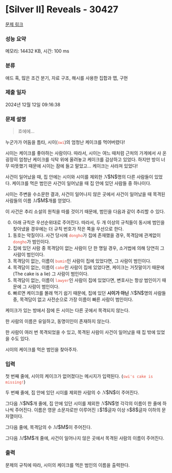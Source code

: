# [Silver II] Reveals - 30427 

[문제 링크](https://www.acmicpc.net/problem/30427) 

### 성능 요약

메모리: 14432 KB, 시간: 100 ms

### 분류

애드 혹, 많은 조건 분기, 자료 구조, 해시를 사용한 집합과 맵, 구현

### 제출 일자

2024년 12월 12일 09:16:38

### 문제 설명

<blockquote>
<p>흐에에…</p>
</blockquote>

<p>누군가가 어둠을 틈타, 시이(<span style="color:#e74c3c;"><code>swi</code></span>)의 엄청난 케이크를 먹어버렸다!</p>

<p>시이는 케이크를 좋아하는 사람이다. 따라서, 시이는 여느 때처럼 근처의 가게에서 사 온 굉장히 엄청난 케이크를 식탁 위에 올려놓고 케이크를 감상하고 있었다. 하지만 방이 너무 따뜻했기 때문에 시이는 잠에 들고 말았고… 케이크는 사라져 있었다!</p>

<p>사건이 일어났을 때, 집 안에는 시이와 시이를 제외한 <mjx-container class="MathJax" jax="CHTML" style="font-size: 109%; position: relative;"><mjx-math class="MJX-TEX" aria-hidden="true"><mjx-mi class="mjx-i"><mjx-c class="mjx-c1D441 TEX-I"></mjx-c></mjx-mi></mjx-math><mjx-assistive-mml unselectable="on" display="inline"><math xmlns="http://www.w3.org/1998/Math/MathML"><mi>N</mi></math></mjx-assistive-mml><span aria-hidden="true" class="no-mathjax mjx-copytext">$N$</span></mjx-container>명의 다른 사람들이 있었다. 케이크를 먹은 범인은 사건이 일어났을 때 집 안에 있던 사람들 중 하나이다.</p>

<p>시이는 주변을 수소문한 결과, 사건이 일어나지 않은 곳에서 사건이 일어났을 때 목격된 사람들의 이름 <mjx-container class="MathJax" jax="CHTML" style="font-size: 109%; position: relative;"><mjx-math class="MJX-TEX" aria-hidden="true"><mjx-mi class="mjx-i"><mjx-c class="mjx-c1D440 TEX-I"></mjx-c></mjx-mi></mjx-math><mjx-assistive-mml unselectable="on" display="inline"><math xmlns="http://www.w3.org/1998/Math/MathML"><mi>M</mi></math></mjx-assistive-mml><span aria-hidden="true" class="no-mathjax mjx-copytext">$M$</span></mjx-container>개를 얻었다.</p>

<p>이 사건은 추리 소설의 원칙을 따를 것이기 때문에, 범인을 다음과 같이 추리할 수 있다.</p>

<ol start="0">
	<li>아래 규칙은 우선순위대로 주어진다. 따라서, 두 개 이상의 규칙들이 동시에 범인을 찾아냈을 경우에는 더 규칙 번호가 작은 쪽을 우선으로 한다.</li>
	<li>동호는 악질이다. 사건 당시에 <span style="color:#e74c3c;"><code>dongho</code></span>가 집에 존재했을 경우, 목격담에 관계없이 <span style="color:#e74c3c;"><code>dongho</code></span>가 범인이다.</li>
	<li>집에 있던 사람 중 목격담이 없는 사람이 단 한 명일 경우, 소거법에 의해 당연히 그 사람이 범인이다.</li>
	<li>목격담이 없는, 이름이 <span style="color:#e74c3c;"><code>bumin</code></span>인 사람이 집에 있었다면, 그 사람이 범인이다.</li>
	<li>목격담이 없는, 이름이 <span style="color:#e74c3c;"><code>cake</code></span>인 사람이 집에 있었다면, 케이크는 거짓말이기 때문에 (The cake is a lie) 그 사람이 범인이다.</li>
	<li>목격담이 없는, 이름이 <span style="color:#e74c3c;"><code>lawyer</code></span>인 사람이 집에 있었다면, 변호사는 항상 범인이기 때문에 그 사람이 범인이다.</li>
	<li>빠르면 케이크를 몰래 먹기 쉽기 때문에, 집에 있던 <strong>시이가 아닌</strong> <mjx-container class="MathJax" jax="CHTML" style="font-size: 109%; position: relative;"><mjx-math class="MJX-TEX" aria-hidden="true"><mjx-mi class="mjx-i"><mjx-c class="mjx-c1D441 TEX-I"></mjx-c></mjx-mi></mjx-math><mjx-assistive-mml unselectable="on" display="inline"><math xmlns="http://www.w3.org/1998/Math/MathML"><mi>N</mi></math></mjx-assistive-mml><span aria-hidden="true" class="no-mathjax mjx-copytext">$N$</span></mjx-container>명의 사람들 중, 목격담이 없고 사전순으로 가장 이름이 빠른 사람이 범인이다.</li>
</ol>

<p>케이크가 있는 방에서 잠에 든 시이는 다른 곳에서 목격되지 않는다.</p>

<p>한 사람의 이름은 유일하고, 동명이인이 존재하지 않는다.</p>

<p>한 사람이 여러 번 목격되었을 수 있고, 목격된 사람이 사건이 일어났을 때 집 밖에 있었을 수도 있다.</p>

<p>시이의 케이크를 먹은 범인을 찾아주자.</p>

### 입력 

 <p>첫 번째 줄에, 시이의 케이크가 없어졌다는 메시지가 입력된다. (<span style="color:#e74c3c;"><code>swi's cake is missing!</code></span>)</p>

<p>두 번째 줄에, 집 안에 있던 시이를 제외한 사람의 수 <mjx-container class="MathJax" jax="CHTML" style="font-size: 109%; position: relative;"><mjx-math class="MJX-TEX" aria-hidden="true"><mjx-mi class="mjx-i"><mjx-c class="mjx-c1D441 TEX-I"></mjx-c></mjx-mi></mjx-math><mjx-assistive-mml unselectable="on" display="inline"><math xmlns="http://www.w3.org/1998/Math/MathML"><mi>N</mi></math></mjx-assistive-mml><span aria-hidden="true" class="no-mathjax mjx-copytext">$N$</span></mjx-container>이 주어진다.</p>

<p>그다음 <mjx-container class="MathJax" jax="CHTML" style="font-size: 109%; position: relative;"><mjx-math class="MJX-TEX" aria-hidden="true"><mjx-mi class="mjx-i"><mjx-c class="mjx-c1D441 TEX-I"></mjx-c></mjx-mi></mjx-math><mjx-assistive-mml unselectable="on" display="inline"><math xmlns="http://www.w3.org/1998/Math/MathML"><mi>N</mi></math></mjx-assistive-mml><span aria-hidden="true" class="no-mathjax mjx-copytext">$N$</span></mjx-container>개 줄에, 집 안에 있던 시이를 제외한 <mjx-container class="MathJax" jax="CHTML" style="font-size: 109%; position: relative;"><mjx-math class="MJX-TEX" aria-hidden="true"><mjx-mi class="mjx-i"><mjx-c class="mjx-c1D441 TEX-I"></mjx-c></mjx-mi></mjx-math><mjx-assistive-mml unselectable="on" display="inline"><math xmlns="http://www.w3.org/1998/Math/MathML"><mi>N</mi></math></mjx-assistive-mml><span aria-hidden="true" class="no-mathjax mjx-copytext">$N$</span></mjx-container>명 각각의 이름이 한 줄에 하나씩 주어진다. 이름은 영문 소문자로만 이루어진 <mjx-container class="MathJax" jax="CHTML" style="font-size: 109%; position: relative;"><mjx-math class="MJX-TEX" aria-hidden="true"><mjx-mn class="mjx-n"><mjx-c class="mjx-c31"></mjx-c></mjx-mn></mjx-math><mjx-assistive-mml unselectable="on" display="inline"><math xmlns="http://www.w3.org/1998/Math/MathML"><mn>1</mn></math></mjx-assistive-mml><span aria-hidden="true" class="no-mathjax mjx-copytext">$1$</span></mjx-container>글자 이상 <mjx-container class="MathJax" jax="CHTML" style="font-size: 109%; position: relative;"><mjx-math class="MJX-TEX" aria-hidden="true"><mjx-mn class="mjx-n"><mjx-c class="mjx-c38"></mjx-c></mjx-mn></mjx-math><mjx-assistive-mml unselectable="on" display="inline"><math xmlns="http://www.w3.org/1998/Math/MathML"><mn>8</mn></math></mjx-assistive-mml><span aria-hidden="true" class="no-mathjax mjx-copytext">$8$</span></mjx-container>글자 이하의 문자열이다.</p>

<p>그다음 줄에, 목격담의 수 <mjx-container class="MathJax" jax="CHTML" style="font-size: 109%; position: relative;"><mjx-math class="MJX-TEX" aria-hidden="true"><mjx-mi class="mjx-i"><mjx-c class="mjx-c1D440 TEX-I"></mjx-c></mjx-mi></mjx-math><mjx-assistive-mml unselectable="on" display="inline"><math xmlns="http://www.w3.org/1998/Math/MathML"><mi>M</mi></math></mjx-assistive-mml><span aria-hidden="true" class="no-mathjax mjx-copytext">$M$</span></mjx-container>이 주어진다.</p>

<p>그다음 <mjx-container class="MathJax" jax="CHTML" style="font-size: 109%; position: relative;"><mjx-math class="MJX-TEX" aria-hidden="true"><mjx-mi class="mjx-i"><mjx-c class="mjx-c1D440 TEX-I"></mjx-c></mjx-mi></mjx-math><mjx-assistive-mml unselectable="on" display="inline"><math xmlns="http://www.w3.org/1998/Math/MathML"><mi>M</mi></math></mjx-assistive-mml><span aria-hidden="true" class="no-mathjax mjx-copytext">$M$</span></mjx-container>개 줄에, 사건이 일어나지 않은 곳에서 목격된 사람의 이름이 주어진다.</p>

### 출력 

 <p>문제의 규칙에 따라, 시이의 케이크를 먹은 범인의 이름을 출력한다.</p>

